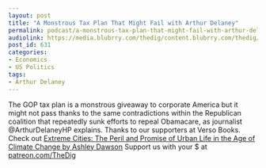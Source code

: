 ```yaml
---
layout: post
title: "A Monstrous Tax Plan That Might Fail with Arthur Delaney"
permalink: podcast/a-monstrous-tax-plan-that-might-fail-with-arthur-delaney/
audiolink: https://media.blubrry.com/thedig/content.blubrry.com/thedig/The_Dig_-_EP_69_-_Delaney.mp3
post_id: 631
categories: 
- Economics
- US Politics
tags: 
- Arthur Delaney
---
```


The GOP tax plan is a monstrous giveaway to corporate America but it might not pass thanks to the same contradictions within the Republican coalition that repeatedly sunk efforts to repeal Obamacare, as journalist @ArthurDelaneyHP explains. Thanks to our supporters at Verso Books. Check out [Extreme Cities: The Peril and Promise of Urban Life in the Age of Climate Change by Ashley Dawson](versobooks.com/books/2558-extreme-cities) Support us with your $ at [patreon.com/TheDig](http://www.patreon.com/TheDig) 
